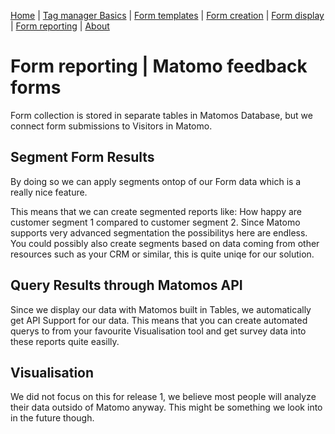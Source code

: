 [Home](./index.md) | [Tag manager Basics](./tag-manager-basics.md) | [Form templates](./form-templates.md) | [Form creation](./form-creation.md) | [Form display](./form-display.md) | [Form reporting](./form-reporting.md) | [About](./about.md)


# Form reporting | Matomo feedback forms
Form collection is stored in separate tables in Matomos Database, but we connect form submissions to Visitors in Matomo. 

## Segment Form Results
By doing so we can apply segments ontop of our Form data which is a really nice feature.

This means that we can create segmented reports like: 
How happy are customer segment 1 compared to customer segment 2.
Since Matomo supports very advanced segmentation the possibilitys here are endless.
You could possibly also create segments based on data coming from other resources such as your CRM or similar, this is quite uniqe for our solution.


## Query Results through Matomos API
Since we display our data with Matomos built in Tables, we automatically get API Support for our data.
This means that you can create automated querys to from your favourite Visualisation tool and get survey data into these reports quite easilly.

## Visualisation
We did not focus on this for release 1, we believe most people will analyze their data outsido of Matomo anyway. This might be something we look into in the future though.




 